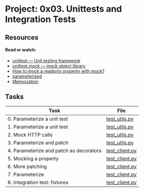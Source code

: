 # Project: 0x03. Unittests and Integration Tests

## Resources

#### Read or watch:

* [unittest — Unit testing framework](https://intranet.alxswe.com/rltoken/a_AEObGK8jeqPtTPmm-gIA)
* [unittest.mock — mock object library](https://intranet.alxswe.com/rltoken/PKetnACd7FfRiU8_kpe5EA)
* [How to mock a readonly property with mock?](https://intranet.alxswe.com/rltoken/2ueVPK1kWZuz525FvZ1v2Q)
* [parameterized](https://intranet.alxswe.com/rltoken/mI7qc3Y42aZ7GTlLXDxgEg)
* [Memoization](https://intranet.alxswe.com/rltoken/x83Hdr54q4Vax5xQ2Z3HSA)
## Tasks

| Task | File |
| ---- | ---- |
| 0. Parameterize a unit test | [test_utils.py](./test_utils.py) |
| 1. Parameterize a unit test | [test_utils.py](./test_utils.py) |
| 2. Mock HTTP calls | [test_utils.py](./test_utils.py) |
| 3. Parameterize and patch | [test_utils.py](./test_utils.py) |
| 4. Parameterize and patch as decorators | [test_client.py](./test_client.py) |
| 5. Mocking a property | [test_client.py](./test_client.py) |
| 6. More patching | [test_client.py](./test_client.py) |
| 7. Parameterize | [test_client.py](./test_client.py) |
| 8. Integration test: fixtures | [test_client.py](./test_client.py) |
